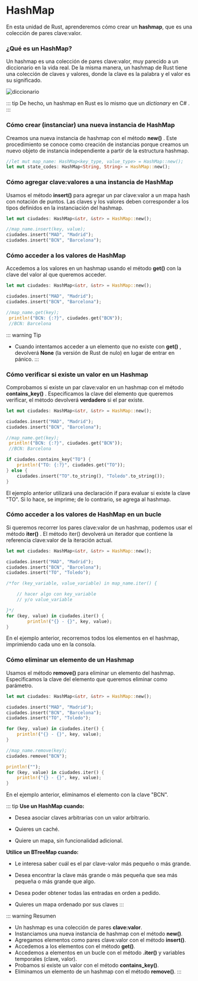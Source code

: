 # HashMap

En esta unidad de Rust, aprenderemos cómo crear un **hashmap**, que es una colección de pares clave:valor.

### ¿Qué es un HashMap?
Un hashmap es una colección de pares clave:valor, muy parecido a un diccionario en la vida real. De la misma manera, un hashmap de Rust tiene una colección de claves y valores, donde la clave es la palabra y el valor es su significado.

![diccionario](/dic.jpeg)

::: tip 
De hecho, un hashmap en Rust es lo mismo que un *dictionary* en C# .
:::

### Cómo crear (instanciar) una nueva instancia de HashMap
Creamos una nueva instancia de hashmap con el método **new()** . Este procedimiento se conoce como creación de instancias porque creamos un nuevo objeto de instancia independiente a partir de la estructura hashmap.

```rust
//let mut map_name: HashMap<key_type, value_type> = HashMap::new();
let mut state_codes: HashMap<String, String> = HashMap::new();
```

### Cómo agregar clave:valores a una instancia de HashMap
Usamos el método **insert()** para agregar un par clave:valor a un mapa hash con notación de puntos. Las claves y los valores deben corresponder a los tipos definidos en la instanciación del hashmap.

```rust
let mut ciudades: HashMap<&str, &str> = HashMap::new();

//map_name.insert(key, value);
ciudades.insert("MAD", "Madrid");
ciudades.insert("BCN", "Barcelona");
```
### Cómo acceder a los valores de HashMap
Accedemos a los valores en un hashmap usando el método **get()** con la clave del valor al que queremos acceder.

```rust
let mut ciudades: HashMap<&str, &str> = HashMap::new();

ciudades.insert("MAD", "Madrid");
ciudades.insert("BCN", "Barcelona");

//map_name.get(key);
 println!("BCN: {:?}", ciudades.get("BCN"));
 //BCN: Barcelona
```

::: warning Tip
- Cuando intentamos acceder a un elemento que no existe con **get()** , devolverá **None** (la versión de Rust de nulo) en lugar de entrar en pánico.
:::

### Cómo verificar si existe un valor en un Hashmap
Comprobamos si existe un par clave:valor en un hashmap con el método **contains_key()** . Especificamos la clave del elemento que queremos verificar, el método devolverá **verdadero** si el par existe.

```rust
let mut ciudades: HashMap<&str, &str> = HashMap::new();

ciudades.insert("MAD", "Madrid");
ciudades.insert("BCN", "Barcelona");

//map_name.get(key);
 println!("BCN: {:?}", ciudades.get("BCN"));
 //BCN: Barcelona

if ciudades.contains_key("TO") {
    println!("TO: {:?}", ciudades.get("TO"));
} else {
    ciudades.insert("TO".to_string(), "Toledo".to_string());
}
```

El ejemplo anterior utilizará una declaración if para evaluar si existe la clave "TO". Si lo hace, se imprime; de ​​lo contrario, se agrega al hashmap.

### Cómo acceder a los valores de HashMap en un bucle
Si queremos recorrer los pares clave:valor de un hashmap, podemos usar el método **iter()** . El método iter() devolverá un iterador que contiene la referencia clave:valor de la iteración actual.

```rust
let mut ciudades: HashMap<&str, &str> = HashMap::new();

ciudades.insert("MAD", "Madrid");
ciudades.insert("BCN", "Barcelona");
ciudades.insert("TO", "Toledo");

/*for (key_variable, value_variable) in map_name.iter() {

    // hacer algo con key_variable
    // y/o value_variable

}*/
for (key, value) in ciudades.iter() {
        println!("{} - {}", key, value);
}
```
En el ejemplo anterior, recorremos todos los elementos en el hashmap, imprimiendo cada uno en la consola.

### Cómo eliminar un elemento de un Hashmap
Usamos el método **remove()** para eliminar un elemento del hashmap. Especificamos la clave del elemento que queremos eliminar como parámetro.

```rust
let mut ciudades: HashMap<&str, &str> = HashMap::new();

ciudades.insert("MAD", "Madrid");
ciudades.insert("BCN", "Barcelona");
ciudades.insert("TO", "Toledo");

for (key, value) in ciudades.iter() {
    println!("{} - {}", key, value);
}

//map_name.remove(key);
ciudades.remove("BCN");

println!("");
for (key, value) in ciudades.iter() {
    println!("{} - {}", key, value);
}
```
En el ejemplo anterior, eliminamos el elemento con la clave "BCN".

::: tip 
**Use un HashMap cuando:**

- Desea asociar claves arbitrarias con un valor arbitrario.

- Quieres un caché.

- Quiere un mapa, sin funcionalidad adicional.

**Utilice un BTreeMap cuando:**

- Le interesa saber cuál es el par clave-valor más pequeño o más grande.

- Desea encontrar la clave más grande o más pequeña que sea más pequeña o más grande que algo.

- Desea poder obtener todas las entradas en orden a pedido.

- Quieres un mapa ordenado por sus claves
:::



::: warning Resumen
- Un hashmap es una colección de pares **clave:valor**.
- Instanciamos una nueva instancia de hashmap con el método **new()**.
- Agregamos elementos como pares clave:valor con el método **insert()**.
- Accedemos a los elementos con el método **get()**.
- Accedemos a elementos en un bucle con el método **.iter()** y variables temporales (clave, valor).
- Probamos si existe un valor con el método **contains_key()**.
- Eliminamos un elemento de un hashmap con el método **remove()**.
:::
